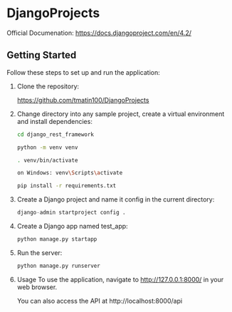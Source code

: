 # DjangoProjects
Official Documenation: https://docs.djangoproject.com/en/4.2/

## Getting Started

Follow these steps to set up and run the application:

1. Clone the repository:

   https://github.com/tmatin100/DjangoProjects


3. Change directory into any sample project, create a virtual environment and install dependencies:
   ```bash
   cd django_rest_framework
   ```

   ```bash
   python -m venv venv
   ```

   ```bash
   . venv/bin/activate
   ```
   ```bash
   on Windows: venv\Scripts\activate
   ```
   
   ```bash
   pip install -r requirements.txt
   ```

4. Create a Django project and name it config in the current directory:

    ```python
   django-admin startproject config .
   ```

5. Create a Django app named test_app:

   ```bash
   python manage.py startapp
   ```
6. Run the server:

   ```bash
   python manage.py runserver
   ```

5. Usage
     To use the application, navigate to http://127.0.0.1:8000/ in your web browser.

     You can also access the API at http://localhost:8000/api
